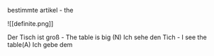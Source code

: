 bestimmte artikel - the 

![[definite.png]]


Der Tisch ist groß - The table is big (N)
Ich sehe den Tich - I see the table(A)
Ich gebe dem